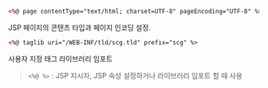 ```HTML
<%@ page contentType="text/html; charset=UTF-8" pageEncoding="UTF-8" %>
```

JSP 페이지의 콘텐츠 타입과 페이지 인코딩 설정. 

```HTML
<%@ taglib uri="/WEB-INF/tld/scg.tld" prefix="scg" %>
```

사용자 지정 태그 라이브러리 임포트 


> `<%@ %>` : JSP 지시자, JSP 속성 설정하거나 라이브러리 임포트 할 때 사용